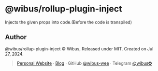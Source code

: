 # @wibus/rollup-plugin-inject

Injects the given props into code.(Before the code is transpiled)

## Author

@wibus/rollup-plugin-inject © Wibus, Released under MIT. Created on Jul 27, 2024.

> [Personal Website](http://wibus.ren/) · [Blog](https://blog.wibus.ren/) · GitHub [@wibus-wee](https://github.com/wibus-wee/) · Telegram [@wibus✪](https://t.me/wibus_wee)

